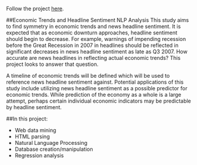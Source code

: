Follow the project [here](http://nbviewer.ipython.org/github/c-trl/economic-trends-vs-headline-sentiment-nlp-analysis/blob/master/fred-api.ipynb).

##Economic Trends and Headline Sentiment NLP Analysis
This study aims to find symmetry in economic trends and news headline sentiment.  It is expected that as economic downturn approaches, headline sentiment should begin to decrease.  For example, warnings of impending recession before the Great Recession in 2007 in headlines should be reflected in significant decreases in news headline sentiment as late as Q3 2007.  How accurate are news headlines in reflecting actual economic trends?  This project looks to answer that question.

A timeline of economic trends will be defined which will be used to reference news headline sentiment against.  Potential applications of this study include utilizing news headline sentiment as a possible predictor for economic trends.  While prediction of the economy as a whole is a large attempt, perhaps certain individual economic indicators may be predictable by headline sentiment.

##In this project:
* Web data mining 
* HTML parsing
* Natural Language Processing
* Database creation/manipulation
* Regression analysis
